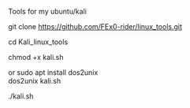 Tools for my ubuntu/kali

git clone https://github.com/FEx0-rider/linux_tools.git

cd Kali_linux_tools

chmod +x kali.sh 

or sudo apt install dos2unix  
dos2unix kali.sh


./kali.sh
